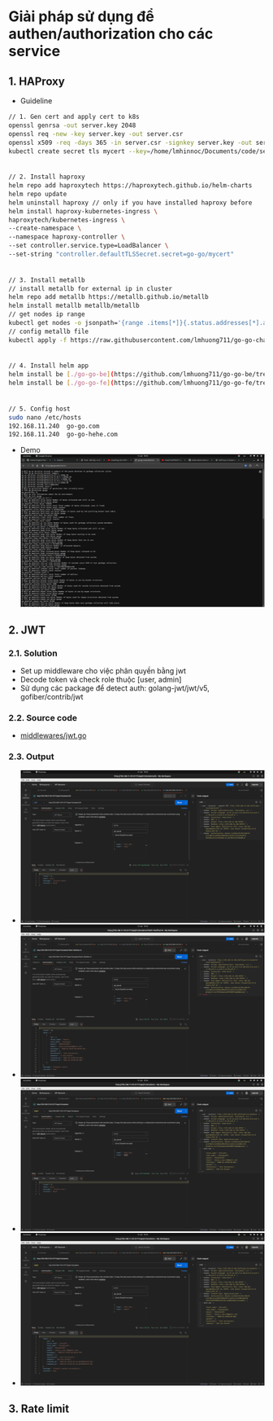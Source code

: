 # Giải pháp sử dụng để authen/authorization cho các service

## 1. HAProxy

- Guideline

```bash
// 1. Gen cert and apply cert to k8s
openssl genrsa -out server.key 2048
openssl req -new -key server.key -out server.csr
openssl x509 -req -days 365 -in server.csr -signkey server.key -out server.crt
kubectl create secret tls mycert --key=/home/lmhinnoc/Documents/code/server.key --cert=/home/lmhinnoc/Documents/code/server.crt


// 2. Install haproxy
helm repo add haproxytech https://haproxytech.github.io/helm-charts
helm repo update
helm uninstall haproxy // only if you have installed haproxy before
helm install haproxy-kubernetes-ingress \
haproxytech/kubernetes-ingress \
--create-namespace \
--namespace haproxy-controller \
--set controller.service.type=LoadBalancer \
--set-string "controller.defaultTLSSecret.secret=go-go/mycert"


// 3. Install metallb
// install metallb for external ip in cluster
helm repo add metallb https://metallb.github.io/metallb
helm install metallb metallb/metallb
// get nodes ip range
kubectl get nodes -o jsonpath='{range .items[*]}{.status.addresses[*].address}{"\n"}'
// config metallb file
kubectl apply -f https://raw.githubusercontent.com/lmhuong711/go-go-charts/main/haproxy/metallb.yaml


// 4. Install helm app
helm install be [./go-go-be](https://github.com/lmhuong711/go-go-be/tree/main/argocd)
helm install be [./go-go-fe](https://github.com/lmhuong711/go-go-fe/tree/main/argocd)


// 5. Config host
sudo nano /etc/hosts
192.168.11.240  go-go.com
192.168.11.240  go-go-hehe.com
```

- Demo
![6.1-1](./images/6.1-1.png)

## 2. JWT

### 2.1. Solution

- Set up middleware cho việc phân quyền bằng jwt
- Decode token và check role thuộc [user, admin]
- Sử dụng các package để detect auth: golang-jwt/jwt/v5, gofiber/contrib/jwt

### 2.2. Source code

- [middlewares/jwt.go](https://github.com/lmhuong711/go-go-be/blob/main/middlewares/jwt.go)

### 2.3. Output

- ![invalid role](./images/6.2-1.png)
- ![role_user_get](./images/6.2-2.png)
- ![role_user_post](./images/6.2-3.png)
- ![role_admin](./images/6.2-4.png)

## 3. Rate limit